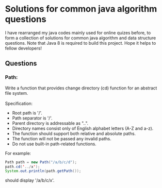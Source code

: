 # Solutions for common java algorithm questions
I have rearranged my java codes mainly used for online quizes before, to form a collection of solutions for common java algorithm and data structure questions. Note that Java 8 is required to build this project. Hope it helps to fellow developers!
## Questions
### Path:
Write a function that provides change directory (cd) function for an abstract file system.<br>
<br>Specification:<br>
* Root path is '/'.
* Path separator is '/'.
* Parent directory is addressable as "..".
* Directory names consist only of English alphabet letters (A-Z and a-z).
* The function should support both relative and absolute paths.
* The function will not be passed any invalid paths.
* Do not use built-in path-related functions.

For example:
```java
Path path = new Path("/a/b/c/d");
path.cd('../x');
System.out.println(path.getPath());
```
should display '/a/b/c/x'.


